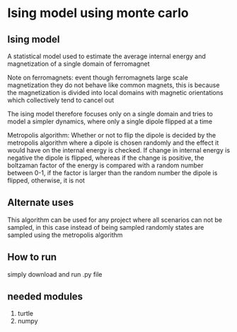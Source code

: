 
# Ising model using monte carlo

## Ising model
A statistical model used to estimate the average internal energy and magnetization of a single domain of ferromagnet

Note on ferromagnets: event though ferromagnets large scale magnetization they do not behave like common magnets, this is because the magnetization is divided into local domains with magnetic orientations which collectively tend to cancel out

The ising model therefore focuses only on a single domain and tries to model a simpler dynamics, where only a single dipole flipped at a time 

Metropolis algorithm: Whether or not to flip the dipole is decided by the metropolis algorithm where a dipole is chosen randomly and the effect it would have on the internal energy is checked. If change in internal energy is negative the dipole is flipped, whereas if the change is positive, the boltzaman factor of the energy is compared with a random number between 0-1, if the factor is larger than the random number the dipole is flipped, otherwise, it is not 


## Alternate uses

This algorithm can be used for any project where all scenarios can not be sampled, in this case instead of being sampled randomly states are sampled using the metropolis algorithm


## How to run

simply download and run .py file

## needed modules
1. turtle
2. numpy
